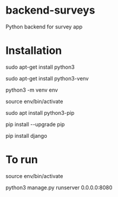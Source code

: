 # backend-surveys
Python backend for survey app

# Installation

sudo apt-get install python3

sudo apt-get install python3-venv

python3 -m venv env

source env/bin/activate

sudo apt install python3-pip

pip install --upgrade pip

pip install django

# To run
source env/bin/activate

python3 manage.py runserver 0.0.0.0:8080
